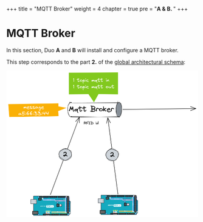 +++
title = "MQTT Broker"
weight = 4
chapter = true
pre = "<b>A & B. </b>"
+++

# MQTT Broker

In this section, Duo **A** and **B** will install and configure a MQTT broker.

This step corresponds to the part **2.** of the [global architectural schema](https://rhte-2023-edge-lab.github.io/use-case/architecture/#data-flow):

![Zoom MQTT](/images/schema-zoom-mqtt.png)